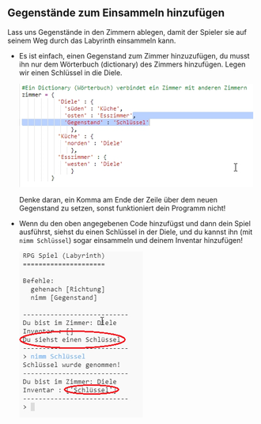 ## Gegenstände zum Einsammeln hinzufügen

Lass uns Gegenstände in den Zimmern ablegen, damit der Spieler sie auf seinem Weg durch das Labyrinth einsammeln kann.

+ Es ist einfach, einen Gegenstand zum Zimmer hinzuzufügen, du musst ihn nur dem Wörterbuch (dictionary) des Zimmers hinzufügen. Legen wir einen Schlüssel in die Diele.
    
    ![screenshot](images/rpg-key.png)
    
    Denke daran, ein Komma am Ende der Zeile über dem neuen Gegenstand zu setzen, sonst funktioniert dein Programm nicht!

+ Wenn du den oben angegebenen Code hinzufügst und dann dein Spiel ausführst, siehst du einen Schlüssel in der Diele, und du kannst ihn (mit `nimm Schlüssel`) sogar einsammeln und deinem Inventar hinzufügen!
    
    ![screenshot](images/rpg-key-test.png)